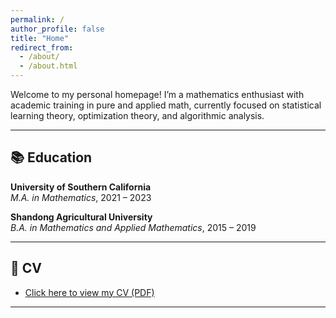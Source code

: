 ```yaml
---
permalink: /
author_profile: false
title: "Home"
redirect_from: 
  - /about/
  - /about.html
---
```


Welcome to my personal homepage! I’m a mathematics enthusiast with academic training in pure and applied math, currently focused on statistical learning theory, optimization theory, and algorithmic analysis.


---

## 📚 Education

**University of Southern California**  
_M.A. in Mathematics_, 2021 – 2023  


**Shandong Agricultural University**  
_B.A. in Mathematics and Applied Mathematics_, 2015 – 2019  

---

## 📄 CV

- [Click here to view my CV (PDF)](https://hollowolloh.github.io/files/CV.pdf)

---


